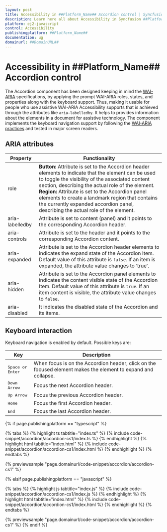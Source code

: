 ```yaml
---
layout: post
title: Accessibility in ##Platform_Name## Accordion control | Syncfusion
description: Learn here all about Accessibility in Syncfusion ##Platform_Name## Accordion control of Syncfusion Essential JS 2 and more.
platform: ej2-javascript
control: Accessibility 
publishingplatform: ##Platform_Name##
documentation: ug
domainurl: ##DomainURL##
---
```


# Accessibility in ##Platform_Name## Accordion control

The Accordion component has been designed keeping in mind the [WAI-ARIA](http://www.w3.org/WAI/PF/aria-practices/) specifications, by applying the prompt WAI-ARIA roles, states, and properties along with the keyboard support. Thus, making it usable for people who use assistive WAI-ARIA Accessibility supports that is achieved through the attributes like `aria-labelledby`. It helps to provides information about the elements in a document for assistive technology. The component implements the keyboard navigation support by following the
[WAI-ARIA practices](https://www.w3.org/TR/wai-aria-practices/) and tested in major screen readers.

## ARIA attributes

<!-- markdownlint-disable MD033 -->
| Property             | Functionality                                                                                                                                                                                                                                                                                                                                                                                                                                                                                                                                                                      |
|----------------------|------------------------------------------------------------------------------------------------------------------------------------------------------------------------------------------------------------------------------------------------------------------------------------------------------------------------------------------------------------------------------------------------------------------------------------------------------------------------------------------------------------------------------------------------------------------------------------|
| role                 |**Button:** Attribute is set to the Accordion header elements to indicate that the element can be used to toggle the visibility of the associated content section, describing the actual role of the element.<br> **Region:** Attribute is set to the Accordion panel elements to create a landmark region that contains the currently expanded accordion panel, describing the actual role of the element. <br/>  |                                                                                                                                                                                                                                               |
| aria-labelledby      | Attribute is set to content (panel) and it points to the corresponding Accordion header.|                                                                                                                                                                                                                                                                                                                                                                                                                                                                                                 |
| aria-controls        | Attribute is set to the header and it points to the corresponding Accordion content.  |                                                                                                                                                                                                                                                                                                                                                                                                          |
| aria-expanded        | Attribute is set to the Accordion header elements to indicates the expand state of the Accordion Item. Default value of this attribute is `false`. If an item is expanded, the attribute value changes to ‘true’. |                                                                                                                                                                                                                                                                                                                                                                                                       |
| aria-hidden          | Attribute is set to the Accordion panel elements to indicates the content visible state of the Accordion Item. Default value of this attribute is `true`. If an item content is visible, the attribute value changes to `false`. |                                                                                                                                                                                                                                                                                                                                                                                        |
| aria-disabled        | It indicates the disabled state of the Accordion and its items.  |                                                                                                                                                                                                                                                                                                                                                                                                                                                                                       |                                                                                                                                                                                                                                                                                                                                                                                                                                                                                                                                                                                                                                                                                                                                                                                                                                                                                                                                                         |

## Keyboard interaction

Keyboard navigation is enabled by default. Possible keys are:

| Key           | Description                                                                         |
|---------------|-------------------------------------------------------------------------------------|
| <kbd>Space or Enter</kbd>    | When focus is on the Accordion header, click on the focused element makes the element to expand and collapse.                                                  |
| <kbd>Down Arrow</kbd>   | Focus the next Accordion header.                                                            |
| <kbd>Up Arrow</kbd>         | Focus the previous Accordion header. |
| <kbd>Home</kbd>           | Focus the first Accordion header.                                                                     |
| <kbd>End</kbd>   | Focus the last Accordion header.                                                |

{% if page.publishingplatform == "typescript" %}

 {% tabs %}
{% highlight ts tabtitle="index.ts" %}
{% include code-snippet/accordion/accordion-cs1/index.ts %}
{% endhighlight %}
{% highlight html tabtitle="index.html" %}
{% include code-snippet/accordion/accordion-cs1/index.html %}
{% endhighlight %}
{% endtabs %}
        
{% previewsample "page.domainurl/code-snippet/accordion/accordion-cs1" %}

{% elsif page.publishingplatform == "javascript" %}

{% tabs %}
{% highlight js tabtitle="index.js" %}
{% include code-snippet/accordion/accordion-cs1/index.js %}
{% endhighlight %}
{% highlight html tabtitle="index.html" %}
{% include code-snippet/accordion/accordion-cs1/index.html %}
{% endhighlight %}
{% endtabs %}

{% previewsample "page.domainurl/code-snippet/accordion/accordion-cs1" %}
{% endif %}